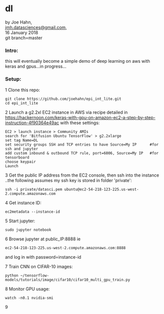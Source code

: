 # dl

by Joe Hahn,<br />
jmh.datasciences@gmail.com,<br />
16 January 2018<br />
git branch=master


### Intro:

this will eventually become a simple demo of deep learning on aws with keras and 
gpus...in progress...


### Setup:

1 Clone this repo:

    git clone https://github.com/joehahn/epi_int_lite.git
    cd epi_int_lite

2 Launch a g2.2xl EC2 instance in AWS via recipe detailed in  
https://hackernoon.com/keras-with-gpu-on-amazon-ec2-a-step-by-step-instruction-4f90364e49ac
with these settings:

    EC2 > launch instance > Community AMIs
    search for 'Bitfusion Ubuntu TensorFlow' > g2.2xlarge
    set tag Name=DL
    set security groups SSH and TCP entries to have Source=My IP      #for ssh and jupyter
    add custom inbound & outbound TCP rule, port=6006, Source=My IP   #for tensorboard
    choose keypair
    Launch

3 Get the public IP address from the EC2 console, then ssh into the instance ..the 
following assumes my ssh key is stored in folder 'private':

    ssh -i private/datasci.pem ubuntu@ec2-54-218-123-225.us-west-2.compute.amazonaws.com

4 Get instance ID:

    ec2metadata --instance-id

5 Start jupyter:

    sudo jupyter notebook 

6 Browse jupyter at public_IP:8888 ie

    ec2-54-218-123-225.us-west-2.compute.amazonaws.com:8888

and log in with password=instance-id

7 Train CNN on CIFAR-10 images:

    python ~/tensorflow-models/tutorials/image/cifar10/cifar10_multi_gpu_train.py

8 Monitor GPU usage:

    watch -n0.1 nvidia-smi

9
